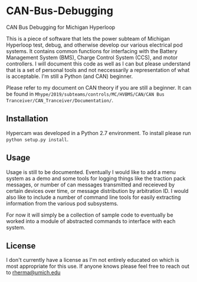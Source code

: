 # CAN-Bus-Debugging
CAN Bus Debugging for Michigan Hyperloop


This is a piece of software that lets the power subteam of Michigan Hyperloop test, debug, and otherwise develop our various electrical pod systems.  It contains common functions for interfacing with the Battery Management System (BMS), Charge Control System (CCS), and motor controllers.  I will document this code as well as I can but please understand that is a set of personal tools and not neccessarily a representation of what is acceptable.  I'm still a Python (and CAN) beginner.

Please refer to my document on CAN theory if you are still a beginner. It can be found in `Mhype/2019/subteams/controls/MC/HVBMS/CAN/CAN Bus Tranceiver/CAN_Tranceiver/Documentation/`.

## Installation

Hypercam was developed in a Python 2.7 environment.  To install please run `python setup.py install`. 

## Usage

Usage is still to be documented.  Eventually I would like to add a menu system as a demo and some tools for logging things like the traction pack messages, or number of can messages transmitted and receieved by certain devices over time, or message distribution by arbitration ID.  I would also like to include a number of command line tools for easily extracting information from the various pod subsystems. 


For now it will simply be a collection of sample code to eventually be worked into a module of abstracted commands to interface with each system.  

## License

I don't currently have a license as I'm not entirely educated on which is most appropriate for this use.  If anyone knows please feel free to reach out to rherma@umich.edu